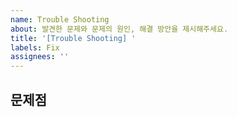 ```yaml
---
name: Trouble Shooting
about: 발견한 문제와 문제의 원인, 해결 방안을 제시해주세요.
title: '[Trouble Shooting] '
labels: Fix
assignees: ''
---
```


## 문제점

